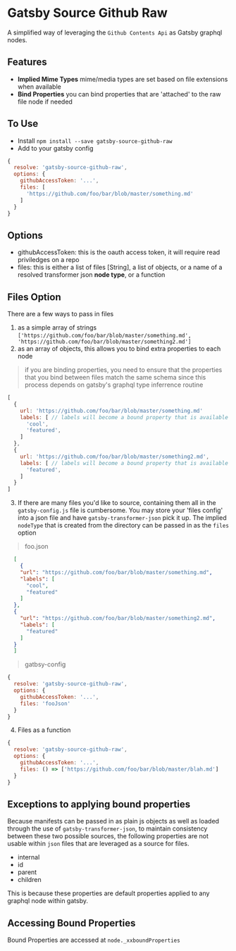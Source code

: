 # Gatsby Source Github Raw

A simplified way of leveraging the `Github Contents Api` as Gatsby graphql nodes. 

## Features

- __Implied Mime Types__ mime/media types are set based on file extensions when available
- __Bind Properties__ you can bind properties that are 'attached' to the raw file node if needed

## To Use

- Install `npm install --save gatsby-source-github-raw`
- Add to your gatsby config
```js
{
  resolve: 'gatsby-source-github-raw',
  options: {
    githubAccessToken: '...',
    files: [
      'https://github.com/foo/bar/blob/master/something.md'
    ]
  }
}
```

## Options

- githubAccessToken: this is the oauth access token, it will require read priviledges on a repo
- files: this is either a list of files [String], a list of objects, or a name of a resolved transformer json __node type__, or a function

## Files Option

There are a few ways to pass in files

1. as a simple array of strings `['https://github.com/foo/bar/blob/master/something.md', 'https://github.com/foo/bar/blob/master/something2.md']`
2. as an array of objects, this allows you to bind extra properties to each node
> if you are binding properties, you need to ensure that the properties that you bind between files match the same schema
> since this process depends on gatsby's graphql type inferrence routine

```js
[
  {
    url: 'https://github.com/foo/bar/blob/master/something.md'
    labels: [ // labels will become a bound property that is available at node._xxboundProperties.labels
      'cool',
      'featured',
    ]
  },
  {
    url: 'https://github.com/foo/bar/blob/master/something2.md',
    labels: [ // labels will become a bound property that is available at node._xxboundProperties.labels
      'featured',
    ]
  }
]
```
3. If there are many files you'd like to source, containing them all in the `gatsby-config.js` file is cumbersome.
You may store your 'files config' into a json file and have `gatsby-transformer-json` pick it up.
The implied `nodeType` that is created from the directory can be passed in as the `files` option

> foo.json
```json
  [
    {
    "url": "https://github.com/foo/bar/blob/master/something.md",
    "labels": [
      "cool",
      "featured"
    ]
  },
  {
    "url": "https://github.com/foo/bar/blob/master/something2.md",
    "labels": [
      "featured"
    ]
  }
  ]
```

> gatbsy-config
```js
{
  resolve: 'gatsby-source-github-raw',
  options: {
    githubAccessToken: '...',
    files: 'fooJson'
  }
}
```
4. Files as a function
```js
{
  resolve: 'gatsby-source-github-raw',
  options: {
    githubAccessToken: '...',
    files: () => ['https://github.com/foo/bar/blob/master/blah.md']
  }
}
```
## Exceptions to applying bound properties

Because manifests can be passed in as plain js objects as well as loaded through the use of 
`gatsby-transformer-json`, to maintain consistency between these two possible sources, the following
properties are not usable within `json` files that are leveraged as a source for files.

- internal
- id
- parent
- children

This is because these properties are default properties applied to any graphql node within gatsby. 

## Accessing Bound Properties

Bound Properties are accessed at `node._xxboundProperties`